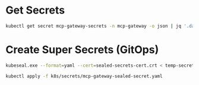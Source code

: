 # Get Secrets 
```bash
kubectl get secret mcp-gateway-secrets -n mcp-gateway -o json | jq '.data | map_values(@base64d)'
```

# Create Super Secrets (GitOps)
```bash
kubeseal.exe --format=yaml --cert=sealed-secrets-cert.crt < temp-secret.yaml > k8s/secrets/mcp-gateway-sealed-secret.yaml
```
```bash
kubectl apply -f k8s/secrets/mcp-gateway-sealed-secret.yaml
```